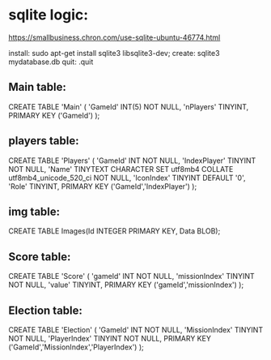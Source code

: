 # sqlite logic:
https://smallbusiness.chron.com/use-sqlite-ubuntu-46774.html

install: sudo apt-get install sqlite3 libsqlite3-dev;
create: sqlite3 mydatabase.db
quit: .quit

## Main table:
CREATE TABLE 'Main' (
	'GameId' INT(5) NOT NULL,
	'nPlayers' TINYINT,
	PRIMARY KEY ('GameId')
);
## players table:
CREATE TABLE 'Players' (
	'GameId' INT NOT NULL,
	'IndexPlayer' TINYINT NOT NULL,
	'Name' TINYTEXT CHARACTER SET utf8mb4 COLLATE utf8mb4_unicode_520_ci NOT NULL,
	'IconIndex' TINYINT DEFAULT '0',
	'Role' TINYINT,
	PRIMARY KEY ('GameId','IndexPlayer')
);

## img table:
CREATE TABLE Images(Id INTEGER PRIMARY KEY, Data BLOB);


## Score table:
CREATE TABLE 'Score' (
	'gameId' INT NOT NULL,
	'missionIndex' TINYINT NOT NULL,
	'value' TINYINT,
	PRIMARY KEY ('gameId','missionIndex')
);
## Election table:
CREATE TABLE 'Election' (
	'GameId' INT NOT NULL,
	'MissionIndex' TINYINT NOT NULL,
	'PlayerIndex' TINYINT NOT NULL,
	PRIMARY KEY ('GameId','MissionIndex','PlayerIndex')
);